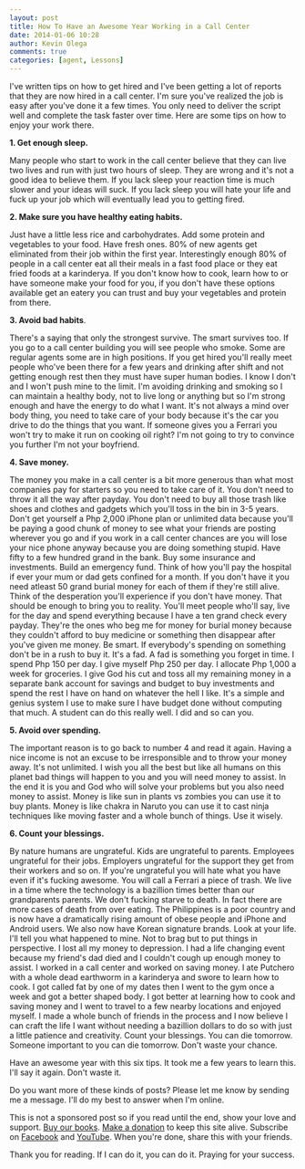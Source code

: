 ```yaml
---
layout: post
title: How To Have an Awesome Year Working in a Call Center
date: 2014-01-06 10:28
author: Kevin Olega
comments: true
categories: [agent, Lessons]
---
```

I've written tips on how to get hired and I've been getting a lot of reports that they are now hired in a call center. I'm sure you've realized the job is easy after you've done it a few times. You only need to deliver the script well and complete the task faster over time.
Here are some tips on how to enjoy your work there.

**1. Get enough sleep.** 

Many people who start to work in the call center believe that they can live two lives and run with just two hours of sleep. They are wrong and it's not a good idea to believe them. If you lack sleep your reaction time is much slower and your ideas will suck. If you lack sleep you will hate your life and fuck up your job which will eventually lead you to getting fired.

**2. Make sure you have healthy eating habits.** 

Just have a little less rice and carbohydrates. Add some protein and vegetables to your food. Have fresh ones. 80% of new agents get eliminated from their job within the first year. Interestingly enough 80% of people in a call center eat all their meals in a fast food place or they eat fried foods at a karinderya. If you don't know how to cook, learn how to or have someone make your food for you, if you don't have these options available get an eatery you can trust and buy your vegetables and protein from there.

**3. Avoid bad habits**. 

There's a saying that only the strongest survive. The smart survives too. If you go to a call center building you will see people who smoke. Some are regular agents some are in high positions. If you get hired you'll really meet people who've been there for a few years and drinking after shift and not getting enough rest then they must have super human bodies. I know I don't and I won't push mine to the limit. I'm avoiding drinking and smoking so I can maintain a healthy body, not to live long or anything but so I'm strong enough and have the energy to do what I want. It's not always a mind over body thing, you need to take care of your body because it's the car you drive to do the things that you want. If someone gives you a Ferrari you won't try to make it run on cooking oil right? I'm not going to try to convince you further I'm not your boyfriend.

**4. Save money.** 

The money you make in a call center is a bit more generous than what most companies pay for starters so you need to take care of it. You don't need to throw it all the way after payday. You don't need to buy all those trash like shoes and clothes and gadgets which you'll toss in the bin in 3-5 years. Don't get yourself a Php 2,000 iPhone plan or unlimited data because you'll be paying a good chunk of money to see what your friends are posting wherever you go and if you work in a call center chances are you will lose your nice phone anyway because you are doing something stupid. Have fifty to a few hundred grand in the bank. Buy some insurance and investments. Build an emergency fund. Think of how you'll pay the hospital if ever your mum or dad gets confined for a month. If you don't have it you need atleast 50 grand burial money for each of them if they're still alive. Think of the desperation you'll experience if you don't have money. That should be enough to bring you to reality. You'll meet people who'll say, live for the day and spend everything because I have a ten grand check every payday. They're the ones who beg me for money for burial money because they couldn't afford to buy medicine or something then disappear after you've given me money. Be smart. If everybody's spending on something don't be in a rush to buy it. It's a fad. A fad is something you forget in time. I spend Php 150 per day. I give myself Php 250 per day. I allocate Php 1,000 a week for groceries. I give God his cut and toss all my remaining money in a separate bank account for savings and budget to buy investments and spend the rest I have on hand on whatever the hell I like. It's a simple and genius system I use to make sure I have budget done without computing that much. A student can do this really well. I did and so can you.

**5. Avoid over spending.** 

The important reason is to go back to number 4 and read it again. Having a nice income is not an excuse to be irresponsible and to throw your money away. It's not unlimited. I wish you all the best but like all humans on this planet bad things will happen to you and you will need money to assist. In the end it is you and God who will solve your problems but you also need money to assist. Money is like sun in plants vs zombies you can use it to buy plants. Money is like chakra in Naruto you can use it to cast ninja techniques like moving faster and a whole bunch of things. Use it wisely.

**6. Count your blessings.** 

By nature humans are ungrateful. Kids are ungrateful to parents. Employees ungrateful for their jobs. Employers ungrateful for the support they get from their workers and so on. If you're ungrateful you will hate what you have even if it's fucking awesome. You will call a Ferrari a piece of trash. We live in a time where the technology is a bazillion times better than our grandparents parents. We don't fucking starve to death. In fact there are more cases of death from over eating. The Philippines is a poor country and is now have a dramatically rising amount of obese people and iPhone and Android users. We also now have Korean signature brands. Look at your life. I'll tell you what happened to mine. Not to brag but to put things in perspective. I lost all my money to depression. I had a life changing event because my friend's dad died and I couldn't cough up enough money to assist. I worked in a call center and worked on saving money. I ate Putchero with a whole dead earthworm in a karinderya and swore to learn how to cook. I got called fat by one of my dates then I went to the gym once a week and got a better shaped body. I got better at learning how to cook and saving money and I went to travel to a few nearby locations and enjoyed myself. I made a whole bunch of friends in the process and I now believe I can craft the life I want without needing a bazillion dollars to do so with just a little patience and creativity. Count your blessings. You can die tomorrow. Someone important to you can die tomorrow. Don't waste your chance.

Have an awesome year with this six tips. It took me a few years to learn this. I'll say it again. Don't waste it.

Do you want more of these kinds of posts? Please let me know by sending me a message. I'll do my best to answer when I'm online.

This is not a sponsored post so if you read until the end, show your love and support. [Buy our books](http://callcentertrainingtips.com/promos/).  [Make a donation](http://callcentertrainingtips.com/support/) to keep this site alive. Subscribe on [Facebook](https://www.facebook.com/callcentertrainingtips/) and [YouTube](https://www.youtube.com/channel/UCSRyiovg_InMdQAe7Fn0LtA). When you're done, share this with your friends. 

Thank you for reading. If I can do it, you can do it. Praying for your success.
